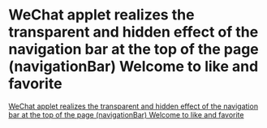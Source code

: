 # WeChat applet realizes the transparent and hidden effect of the navigation bar at the top of the page (navigationBar) Welcome to like and favorite
[WeChat applet realizes the transparent and hidden effect of the navigation bar at the top of the page (navigationBar) Welcome to like and favorite](https://aiwithcloud.com/2022/09/19/wechat_applet_realizes_the_transparent_and_hidden_effect_of_the_navigation_bar_at_the_top_of_the_page_navigationbar_welcome_to_like_and_favorite/)
